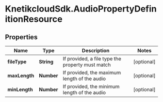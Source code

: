 # KnetikcloudSdk.AudioPropertyDefinitionResource

## Properties
Name | Type | Description | Notes
------------ | ------------- | ------------- | -------------
**fileType** | **String** | If provided, a file type the property must match | [optional] 
**maxLength** | **Number** | If provided, the maximum length of the audio | [optional] 
**minLength** | **Number** | If provided, the minimum length of the audio | [optional] 


